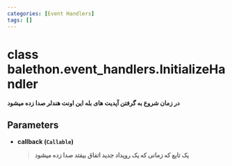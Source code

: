 ```yaml
---
categories: [Event Handlers]
tags: []
---
```


<h1>class balethon.event_handlers.<strong>InitializeHandler</strong></h1>

<p align="left" dir="rtl"><strong>در زمان شروع به گرفتن آپدیت های بله این اونت هندلر صدا زده میشود</strong></p>

<h2>Parameters</h2>

<ul>
<li><strong>callback (<code>Callable</code>)</strong><blockquote dir="rtl">
<p><strong>یک تابع که زمانی که یک رویداد جدید اتفاق بیفتد صدا زده میشود</strong></p>
</blockquote>
</li>
</ul>